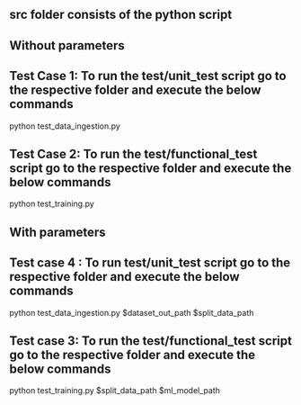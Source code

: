 ## src folder consists of the python script

## Without parameters
## Test Case 1: To run the test/unit_test script go to the respective folder and execute the below commands
python test_data_ingestion.py

## Test Case 2: To run the test/functional_test script go to the respective folder and execute the below commands
python test_training.py

## With parameters
## Test case 4 : To run test/unit_test script go to the respective folder and execute the below commands
python test_data_ingestion.py $dataset_out_path $split_data_path

## Test case 3: To run the test/functional_test script go to the respective folder and execute the below commands
python test_training.py $split_data_path $ml_model_path
